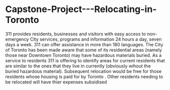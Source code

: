 # Capstone-Project---Relocating-in-Toronto
311 provides residents, businesses and visitors with easy access to non-emergency City services, programs and information 24 hours a day, seven days a week. 311 can offer assistance in more than 180 languages. The City of Toronto has been made aware that some of its residential areas (namely those near Downtown Toronto) may have hazardous materials buried. As a service to residents 311 is offering to identify areas for current residents that are similar to the ones that they live in currently (obviously wihout the buried hazardous material). Subsequent relocation would be free for those residents whose housing is paid for by Toronto . Other residents needing to be relocated will have thier expenses subsidised
